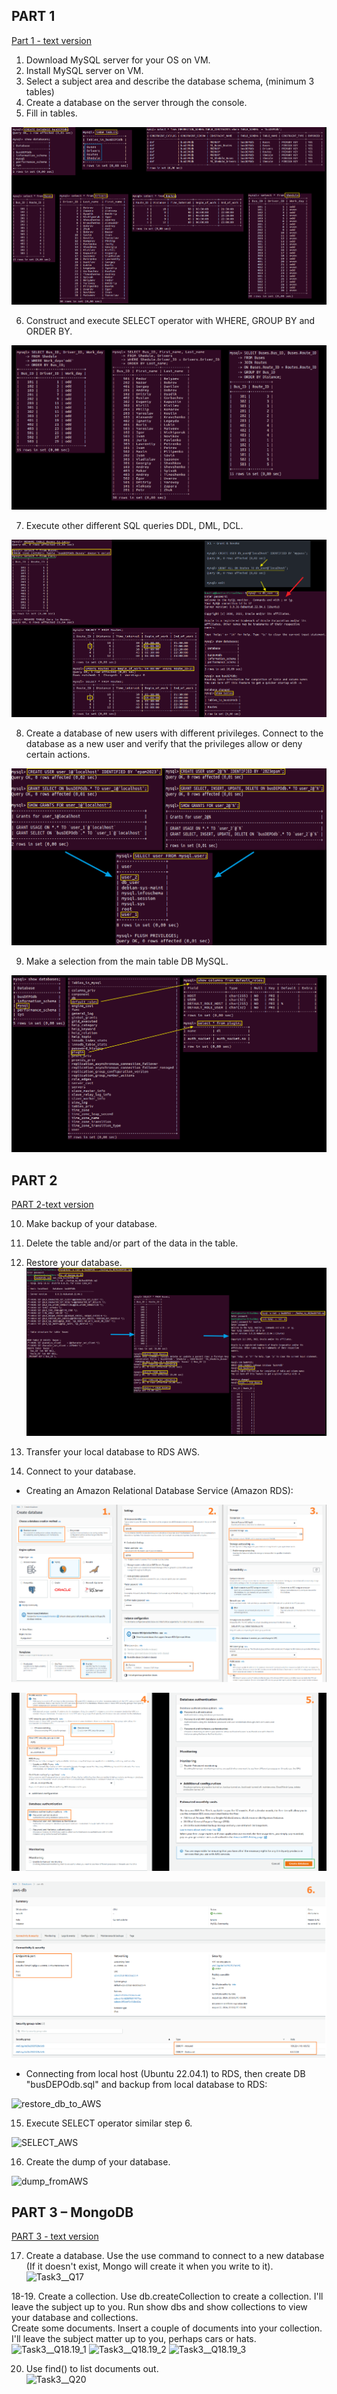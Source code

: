 ## PART 1
[Part 1 - text version](https://github.com/Gahoo82/EPAM-Home_Tasks/blob/main/Database%20%D0%90dministration/Part%201.txt)
1. Download MySQL server for your OS on VM. 
2. Install MySQL server on VM. 
3. Select a subject area and describe the database schema, (minimum 3 tables) 
4. Create a database on the server through the console. 
5. Fill in tables.

![1-5_points](https://github.com/Gahoo82/EPAM-Home_Tasks/blob/main/Database%20%D0%90dministration/Part%201_Screenshots/1-5_points.png)

6. Construct and execute SELECT operator with WHERE, GROUP BY and ORDER BY.

![6_point](https://github.com/Gahoo82/EPAM-Home_Tasks/blob/main/Database%20%D0%90dministration/Part%201_Screenshots/6_point.png)

7. Execute other different SQL queries DDL, DML, DCL. 

![7_point](https://github.com/Gahoo82/EPAM-Home_Tasks/blob/main/Database%20%D0%90dministration/Part%201_Screenshots/7_point.png)

8. Create a database of new users with different privileges. Connect to the database as a new user and verify that the privileges allow or deny certain actions. 

![8_point](https://github.com/Gahoo82/EPAM-Home_Tasks/blob/main/Database%20%D0%90dministration/Part%201_Screenshots/8_point.png)

9. Make a selection from the main table DB MySQL.

![9_point](https://github.com/Gahoo82/EPAM-Home_Tasks/blob/main/Database%20%D0%90dministration/Part%201_Screenshots/9_point.png)


## PART 2 
[PART 2-text version]()

10. Make backup of your database.
11. Delete the table and/or part of the data in the table.
12. Restore your database.
![10-12_points](https://github.com/Gahoo82/EPAM-Home_Tasks/blob/main/Database%20%D0%90dministration/Part%202_Screenshots/10-12_points.png)

13. Transfer your local database to RDS AWS.
14. Connect to your database.
* Creating an Amazon Relational Database Service (Amazon RDS): 

![AWS_create_1_2_3](https://github.com/Gahoo82/EPAM-Home_Tasks/blob/main/Database%20%D0%90dministration/Part%202_Screenshots/AWS_create_1_2_3.png)

![AWS_create_4_5](https://github.com/Gahoo82/EPAM-Home_Tasks/blob/main/Database%20%D0%90dministration/Part%202_Screenshots/AWS_create_4_5.png)

![AWS_create_6](https://github.com/Gahoo82/EPAM-Home_Tasks/blob/main/Database%20%D0%90dministration/Part%202_Screenshots/AWS_create_6.png)


* Connecting from local host (Ubuntu 22.04.1) to RDS, then create DB "busDEPOdb.sql" and backup from local database to RDS:

![restore_db_to_AWS](https://github.com/Gahoo82/EPAM-Home_Tasks/blob/main/Database%20%D0%90dministration/Part%202_Screenshots/restore_db_to_AWS.png)

15. Execute SELECT operator similar step 6. 

![SELECT_AWS](https://github.com/Gahoo82/EPAM-Home_Tasks/blob/main/Database%20%D0%90dministration/Part%202_Screenshots/SELECT_AWS.png)

16. Create the dump of your database. 
 
![dump_fromAWS](https://github.com/Gahoo82/EPAM-Home_Tasks/blob/main/Database%20%D0%90dministration/Part%202_Screenshots/dump_fromAWS.png)


## PART 3 – MongoDB 
[PART 3 - text version](https://github.com/Gahoo82/EPAM-Home_Tasks/blob/main/Database%20%D0%90dministration/Part%203.txt)

17. Create a database. Use the use command to connect to a new database (If it doesn't exist, Mongo will create it when you write to it). \
![Task3__Q17]()

18-19. Create a collection. Use db.createCollection to create a collection. I'll leave the subject up to you. Run show dbs and show collections to view your database and collections. \
Create some documents. Insert a couple of documents into your collection. I'll leave the subject matter up to you, perhaps cars or hats. \
![Task3__Q18.19_1]()
![Task3__Q18.19_2]()
![Task3__Q18.19_3]()

20. Use find() to list documents out. \
![Task3__Q20]()
